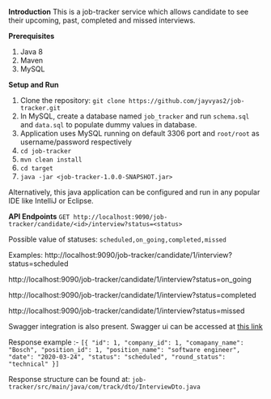 **Introduction**
This is a job-tracker service which allows candidate to see their upcoming, past, completed and missed interviews.

**Prerequisites**
 1. Java 8
 2. Maven
 3. MySQL

**Setup and Run**
 1. Clone the repository: `git clone https://github.com/jayvyas2/job-tracker.git`
 2. In MySQL, create a database named `job_tracker` and run `schema.sql` and `data.sql` to populate dummy values in database.
 3.  Application uses MySQL running on default 3306 port and `root/root` as username/password respectively
 4. `cd job-tracker`
 5. `mvn clean install`
 6. `cd target`
 7. `java -jar <job-tracker-1.0.0-SNAPSHOT.jar>`
 
 
 Alternatively, this java application can be configured and run in any popular IDE like IntelliJ or Eclipse.

**API Endpoints**
`GET http://localhost:9090/job-tracker/candidate/<id>/interview?status=<status>`

Possible value of statuses: `scheduled,on_going,completed,missed`

Examples: http://localhost:9090/job-tracker/candidate/1/interview?status=scheduled

http://localhost:9090/job-tracker/candidate/1/interview?status=on_going

http://localhost:9090/job-tracker/candidate/1/interview?status=completed

http://localhost:9090/job-tracker/candidate/1/interview?status=missed

Swagger integration is also present. Swagger ui can be accessed at [this link](http://localhost:9090/swagger-ui.html#!/interview-controller/getInterviewForCandidateUsingGET)

Response example :- 
`[{
	"id": 1,
	"company_id": 1,
	"comapany_name": "Bosch",
	"position_id": 1,
	"position_name": "software engineer",
	"date": "2020-03-24",
	"status": "scheduled",
	"round_status": "technical"
}]`

Response structure can be found at: `job-tracker/src/main/java/com/track/dto/InterviewDto.java` 